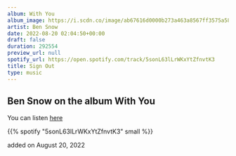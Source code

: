 ```yaml
---
album: With You
album_image: https://i.scdn.co/image/ab67616d0000b273a463a8567ff3575a58a9f919
artist: Ben Snow
date: 2022-08-20 02:04:50+00:00
draft: false
duration: 292554
preview_url: null
spotify_url: https://open.spotify.com/track/5sonL63lLrWKxYtZfnvtK3
title: Sign Out
type: music
---
```



## Ben Snow on the album With You

You can listen [here](https://open.spotify.com/track/5sonL63lLrWKxYtZfnvtK3)

{{% spotify "5sonL63lLrWKxYtZfnvtK3" small %}}

added on August 20, 2022